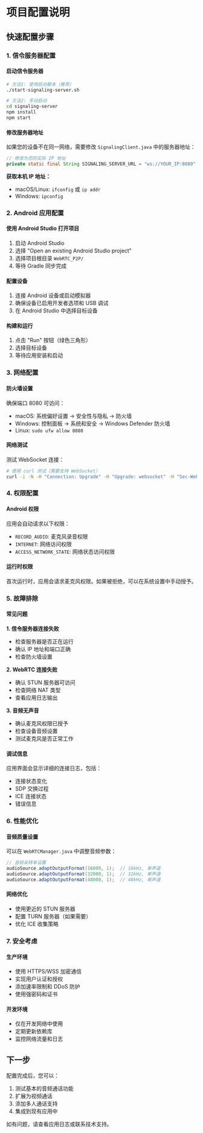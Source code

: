 # 项目配置说明

## 快速配置步骤

### 1. 信令服务器配置

#### 启动信令服务器
```bash
# 方法1: 使用启动脚本（推荐）
./start-signaling-server.sh

# 方法2: 手动启动
cd signaling-server
npm install
npm start
```

#### 修改服务器地址
如果您的设备不在同一网络，需要修改 `SignalingClient.java` 中的服务器地址：

```java
// 修改为您的实际 IP 地址
private static final String SIGNALING_SERVER_URL = "ws://YOUR_IP:8080";
```

**获取本机 IP 地址：**
- macOS/Linux: `ifconfig` 或 `ip addr`
- Windows: `ipconfig`

### 2. Android 应用配置

#### 使用 Android Studio 打开项目
1. 启动 Android Studio
2. 选择 "Open an existing Android Studio project"
3. 选择项目根目录 `WebRTC_P2P/`
4. 等待 Gradle 同步完成

#### 配置设备
1. 连接 Android 设备或启动模拟器
2. 确保设备已启用开发者选项和 USB 调试
3. 在 Android Studio 中选择目标设备

#### 构建和运行
1. 点击 "Run" 按钮（绿色三角形）
2. 选择目标设备
3. 等待应用安装和启动

### 3. 网络配置

#### 防火墙设置
确保端口 8080 可访问：
- macOS: 系统偏好设置 → 安全性与隐私 → 防火墙
- Windows: 控制面板 → 系统和安全 → Windows Defender 防火墙
- Linux: `sudo ufw allow 8080`

#### 网络测试
测试 WebSocket 连接：
```bash
# 使用 curl 测试（需要支持 WebSocket）
curl -i -N -H "Connection: Upgrade" -H "Upgrade: websocket" -H "Sec-WebSocket-Version: 13" -H "Sec-WebSocket-Key: x3JJHMbDL1EzLkh9GBhXDw==" http://localhost:8080
```

### 4. 权限配置

#### Android 权限
应用会自动请求以下权限：
- `RECORD_AUDIO`: 麦克风录音权限
- `INTERNET`: 网络访问权限
- `ACCESS_NETWORK_STATE`: 网络状态访问权限

#### 运行时权限
首次运行时，应用会请求麦克风权限。如果被拒绝，可以在系统设置中手动授予。

### 5. 故障排除

#### 常见问题

**1. 信令服务器连接失败**
- 检查服务器是否正在运行
- 确认 IP 地址和端口正确
- 检查防火墙设置

**2. WebRTC 连接失败**
- 确认 STUN 服务器可访问
- 检查网络 NAT 类型
- 查看应用日志输出

**3. 音频无声音**
- 确认麦克风权限已授予
- 检查设备音频设置
- 测试麦克风是否正常工作

#### 调试信息
应用界面会显示详细的连接日志，包括：
- 连接状态变化
- SDP 交换过程
- ICE 连接状态
- 错误信息

### 6. 性能优化

#### 音频质量设置
可以在 `WebRTCManager.java` 中调整音频参数：

```java
// 音频采样率设置
audioSource.adaptOutputFormat(16000, 1);  // 16kHz, 单声道
audioSource.adaptOutputFormat(32000, 1);  // 32kHz, 单声道
audioSource.adaptOutputFormat(48000, 1);  // 48kHz, 单声道
```

#### 网络优化
- 使用更近的 STUN 服务器
- 配置 TURN 服务器（如果需要）
- 优化 ICE 收集策略

### 7. 安全考虑

#### 生产环境
- 使用 HTTPS/WSS 加密通信
- 实现用户认证和授权
- 添加速率限制和 DDoS 防护
- 使用强密码和证书

#### 开发环境
- 仅在开发网络中使用
- 定期更新依赖库
- 监控网络流量和日志

## 下一步

配置完成后，您可以：
1. 测试基本的音频通话功能
2. 扩展为视频通话
3. 添加多人通话支持
4. 集成到现有应用中

如有问题，请查看应用日志或联系技术支持。 